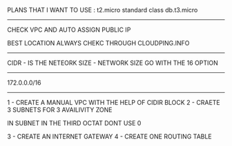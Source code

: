 
PLANS THAT I WANT TO USE : 
t2.micro
standard class 
db.t3.micro 

--------------------------------------------------------------

CHECK VPC AND AUTO ASSIGN PUBLIC IP 


BEST LOCATION ALWAYS CHEKC THROUGH CLOUDPING.INFO

--------------------------------------------------------------


CIDR - IS THE NETEORK SIZE - NETWORK SIZE 
GO WITH THE 16 OPTION


--------------------------------------------------------------
172.0.0.0/16

--------------------------------------------------------------	

1 - CREATE A MANUAL VPC WITH THE HELP OF CIDIR BLOCK
2 - CRAETE 3 SUBNETS FOR 3 AVAILIVITY ZONE
 

IN SUBNET IN THE THIRD OCTAT DONT USE 0 



3 - CREATE AN INTERNET GATEWAY 
4 - CREATE ONE ROUTING TABLE



	
